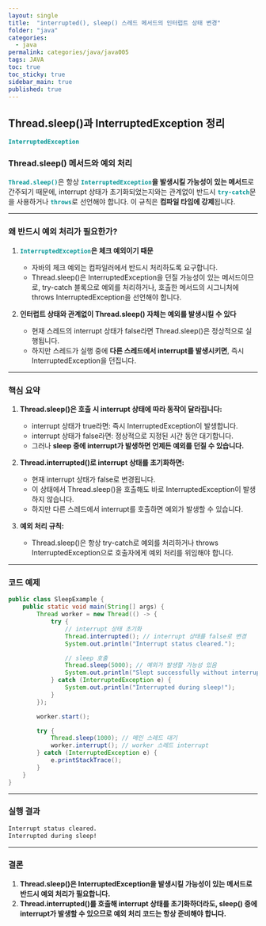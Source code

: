 ```yaml
---
layout: single
title:  "interrupted(), sleep() 스레드 메서드의 인터럽트 상태 변경"
folder: "java"
categories:
  - java
permalink: categories/java/java005
tags: JAVA
toc: true
toc_sticky: true
sidebar_main: true
published: true
---
```


## Thread.sleep()과 InterruptedException 정리
<span style="color: rgb(3, 150, 150); font-weight: bold;">`InterruptedException`</span>

### Thread.sleep() 메서드와 예외 처리

<span style="color: rgb(3, 150, 150); font-weight: bold;">`Thread.sleep()`</span>은 항상 **<span style="color: rgb(3, 150, 150); font-weight: bold;">`InterruptedException`</span>을 발생시킬 가능성이 있는 메서드**로 간주되기 때문에, interrupt 상태가 초기화되었는지와는 관계없이 반드시 <span style="color: rgb(3, 150, 150); font-weight: bold;">`try-catch`</span>문을 사용하거나 <span style="color: rgb(3, 150, 150); font-weight: bold;">`throws`</span>로 선언해야 합니다. 이 규칙은 **컴파일 타임에 강제**됩니다.

---

### 왜 반드시 예외 처리가 필요한가?

1. **<span style="color: rgb(3, 150, 150); font-weight: bold;">`InterruptedException`</span>은 체크 예외이기 때문**
   - 자바의 체크 예외는 컴파일러에서 반드시 처리하도록 요구합니다.
   - Thread.sleep()은 InterruptedException을 던질 가능성이 있는 메서드이므로, try-catch 블록으로 예외를 처리하거나, 호출한 메서드의 시그니처에 throws InterruptedException을 선언해야 합니다.

2. **인터럽트 상태와 관계없이 Thread.sleep() 자체는 예외를 발생시킬 수 있다**
   - 현재 스레드의 interrupt 상태가 false라면 Thread.sleep()은 정상적으로 실행됩니다.
   - 하지만 스레드가 실행 중에 **다른 스레드에서 interrupt를 발생시키면**, 즉시 InterruptedException을 던집니다.

---

### 핵심 요약

1. **Thread.sleep()은 호출 시 interrupt 상태에 따라 동작이 달라집니다:**
   - interrupt 상태가 true라면: 즉시 InterruptedException이 발생합니다.
   - interrupt 상태가 false라면: 정상적으로 지정된 시간 동안 대기합니다.
   - 그러나 **sleep 중에 interrupt가 발생하면 언제든 예외를 던질 수 있습니다.**

2. **Thread.interrupted()로 interrupt 상태를 초기화하면:**
   - 현재 interrupt 상태가 false로 변경됩니다.
   - 이 상태에서 Thread.sleep()을 호출해도 바로 InterruptedException이 발생하지 않습니다.
   - 하지만 다른 스레드에서 interrupt를 호출하면 예외가 발생할 수 있습니다.

3. **예외 처리 규칙:**
   - Thread.sleep()은 항상 try-catch로 예외를 처리하거나 throws InterruptedException으로 호출자에게 예외 처리를 위임해야 합니다.

---

### 코드 예제

```java
public class SleepExample {
    public static void main(String[] args) {
        Thread worker = new Thread(() -> {
            try {
                // interrupt 상태 초기화
                Thread.interrupted(); // interrupt 상태를 false로 변경
                System.out.println("Interrupt status cleared.");

                // sleep 호출
                Thread.sleep(5000); // 예외가 발생할 가능성 있음
                System.out.println("Slept successfully without interruption.");
            } catch (InterruptedException e) {
                System.out.println("Interrupted during sleep!");
            }
        });

        worker.start();

        try {
            Thread.sleep(1000); // 메인 스레드 대기
            worker.interrupt(); // worker 스레드 interrupt
        } catch (InterruptedException e) {
            e.printStackTrace();
        }
    }
}
```

---

### 실행 결과

```bash
Interrupt status cleared.
Interrupted during sleep!
```

---

### 결론

1. **Thread.sleep()은 InterruptedException을 발생시킬 가능성이 있는 메서드로 반드시 예외 처리가 필요합니다.**
2. **Thread.interrupted()를 호출해 interrupt 상태를 초기화하더라도, sleep() 중에 interrupt가 발생할 수 있으므로 예외 처리 코드는 항상 준비해야 합니다.**